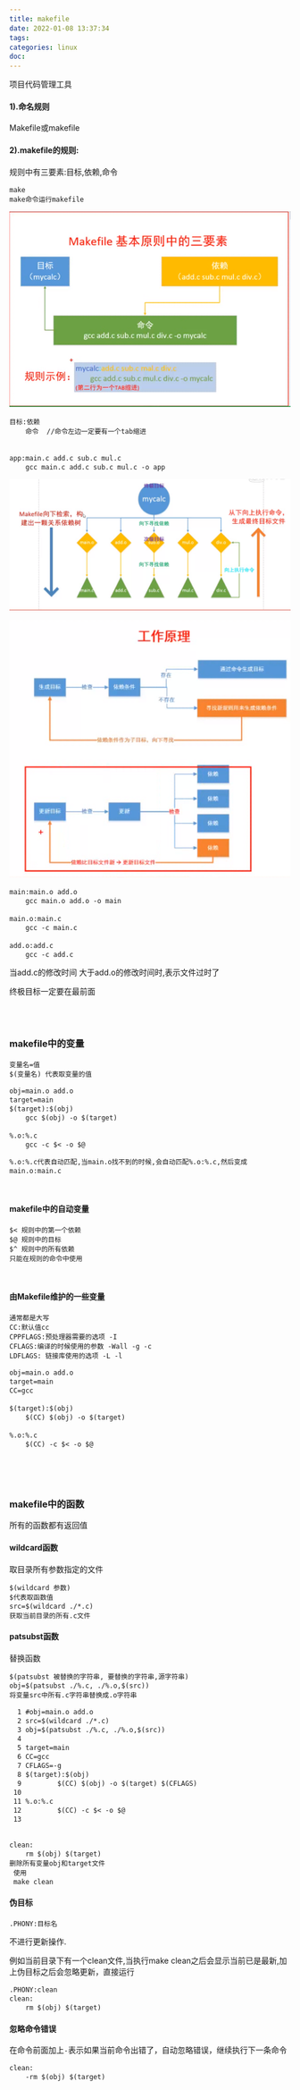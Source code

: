 ```yaml
---
title: makefile
date: 2022-01-08 13:37:34
tags:
categories: linux
doc:
---
```


项目代码管理工具

#### 1).命名规则

Makefile或makefile

#### 2).makefile的规则:

规则中有三要素:目标,依赖,命令

```
make 
make命令运行makefile
```

![image-20211228222234708](/images/javawz/image-20211228222234708-1640701376106.png)

```
目标:依赖
	命令	//命令左边一定要有一个tab缩进


app:main.c add.c sub.c mul.c
	gcc main.c add.c sub.c mul.c -o app
```

![image-20211229002343337](/images/javawz/image-20211229002343337-1640708638230.png)





![image-20211229002843041](/images/javawz/image-20211229002843041.png)

```
main:main.o add.o		
	gcc main.o add.o -o main

main.o:main.c
	gcc -c main.c

add.o:add.c
	gcc -c add.c
```

当add.c的修改时间 大于add.o的修改时间时,表示文件过时了

终极目标一定要在最前面

<br/><br/>

### makefile中的变量

```
变量名=值
$(变量名) 代表取变量的值
```

```
obj=main.o add.o
target=main
$(target):$(obj)
	gcc $(obj) -o $(target)

%.o:%.c
	gcc -c $< -o $@

```

```
%.o:%.c代表自动匹配,当main.o找不到的时候,会自动匹配%.o:%.c,然后变成main.o:main.c
```

<br/>

#### makefile中的自动变量

```
$< 规则中的第一个依赖
$@ 规则中的目标
$^ 规则中的所有依赖
只能在规则的命令中使用
```

<br/>

#### 由Makefile维护的一些变量

```
通常都是大写
CC:默认值cc
CPPFLAGS:预处理器需要的选项 -I
CFLAGS:编译的时候使用的参数 -Wall -g -c
LDFLAGS: 链接库使用的选项 -L -l
```



```
obj=main.o add.o
target=main
CC=gcc

$(target):$(obj)
	$(CC) $(obj) -o $(target)

%.o:%.c
	$(CC) -c $< -o $@


```

<br/><br/>

### makefile中的函数

所有的函数都有返回值

####  wildcard函数

取目录所有参数指定的文件

```
$(wildcard 参数)
$代表取函数值
src=$(wildcard ./*.c)
获取当前目录的所有.c文件
```

#### patsubst函数

替换函数

```
$(patsubst 被替换的字符串, 要替换的字符串,源字符串)
obj=$(patsubst ./%.c, ./%.o,$(src))
将变量src中所有.c字符串替换成.o字符串
```



```
  1 #obj=main.o add.o
  2 src=$(wildcard ./*.c)
  3 obj=$(patsubst ./%.c, ./%.o,$(src))
  4 
  5 target=main
  6 CC=gcc
  7 CFLAGS=-g
  8 $(target):$(obj)
  9         $(CC) $(obj) -o $(target) $(CFLAGS)
 10 
 11 %.o:%.c
 12         $(CC) -c $< -o $@
 13 


```

```
clean:
	rm $(obj) $(target)
删除所有变量obj和target文件
 使用
 make clean
```



#### 伪目标

```
.PHONY:目标名
```

不进行更新操作.

例如当前目录下有一个clean文件,当执行make clean之后会显示当前已是最新,加上伪目标之后会忽略更新，直接运行

```
.PHONY:clean
clean:
	rm $(obj) $(target)
```



#### 忽略命令错误

在命令前面加上`-`表示如果当前命令出错了，自动忽略错误，继续执行下一条命令

```
clean:
	-rm $(obj) $(target)
```



<br/>

<br/><br/><br/><br/>



